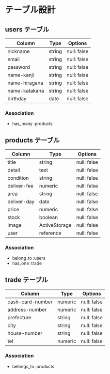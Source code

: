 # テーブル設計

## users テーブル

| Column        | Type   | Options     |
| ------------- | ------ | ----------- |
| nickname      | string | null: false |
| email         | string | null: false |
| password      | string | null: false |
| name-kanji    | string | null: false |
| name-hiragana | string | null: false |
| name-katakana | string | null: false |
| birthday      | date   | null: false |

### Association

- has_many :products

## products テーブル

| Column      | Type          | Options     |
| ----------- | ------------- | ----------- |
| title       | string        | null: false |
| detail      | text          | null: false |
| condition   | string        | null: false |
| deliver-fee | numeric       | null: false |
| area        | string        | null: false |
| deliver-day | date          | null: false |
| price       | numeric       | null: false |
| stock       | boolean       | null: false |
| image       | ActiveStorage | null: false |
| user        | reference     | null: false |

### Association

- belong_to :users
- has_one :trade

## trade テーブル

| Column           | Type    | Options     |
| ---------------- | ------- | ----------- |
| cash-card-number | numeric | null: false |
| address-number   | numeric | null: false |
| prefecture       | string  | null: false |
| city             | string  | null: false |
| house-number     | string  | null: false |
| tel              | numeric | null: false |

### Association

- belongs_to :products